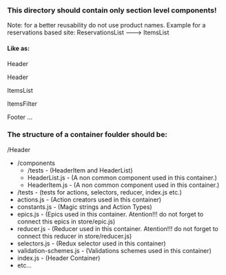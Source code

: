 ### This directory should contain only section level components!

Note: for a better reusability do not use product names. Example for a reservations based site: ReservationsList ---> ItemsList

#### Like as:

Header

Header

ItemsList

ItemsFilter

Footer
...

### The structure of a container foulder should be:

/Header

- /components
  - /tests - (HeaderItem and HeaderList)
  - HeaderList.js - (A non common component used in this container.)
  - HeaderItem.js - (A non common component used in this container.)
- /tests - (tests for actions, selectors, reducer, index.js etc.)
- actions.js - (Action creators used in this container)
- constants.js - (Magic strings and Action Types)
- epics.js - (Epics used in this container. Atention!!! do not forget to connect this epics in store/epic.js)
- reducer.js - (Reducer used in this container. Atention!!! do not forget to connect this reducer in store/reducer.js)
- selectors.js - (Redux selector used in this container)
- validation-schemes.js - (Validations schemes used in this container)
- index.js - (Header Container)
- etc...
